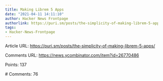 ```yaml
---
title: Making Librem 5 Apps
date: "2021-04-11 14:11:10"
author: Hacker News Frontpage
authorlink: https://puri.sm/posts/the-simplicity-of-making-librem-5-apps/
tags:
- Hacker-News-Frontpage
---
```


<p>Article URL: <a href="https://puri.sm/posts/the-simplicity-of-making-librem-5-apps/">https://puri.sm/posts/the-simplicity-of-making-librem-5-apps/</a></p>
<p>Comments URL: <a href="https://news.ycombinator.com/item?id=26770486">https://news.ycombinator.com/item?id=26770486</a></p>
<p>Points: 137</p>
<p># Comments: 76</p>
